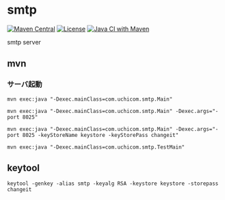 # smtp

[![Maven Central](https://img.shields.io/maven-central/v/com.uchicom/smtp.svg)](http://search.maven.org/#search|ga|1|com.uchicom.smtp)
[![License](https://img.shields.io/github/license/uchicom/smtp.svg)](http://www.apache.org/licenses/LICENSE-2.0.txt)
[![Java CI with Maven](https://github.com/uchicom/smtp/actions/workflows/package.yml/badge.svg)](https://github.com/uchicom/smtp/actions/workflows/package.yml)

smtp server

## mvn
### サーバ起動
```
mvn exec:java "-Dexec.mainClass=com.uchicom.smtp.Main"

mvn exec:java "-Dexec.mainClass=com.uchicom.smtp.Main" -Dexec.args="-port 8025"

mvn exec:java "-Dexec.mainClass=com.uchicom.smtp.Main" -Dexec.args="-port 8025 -keyStoreName keystore -keyStorePass changeit"
```
```
mvn exec:java "-Dexec.mainClass=com.uchicom.smtp.TestMain"
```

## keytool
```
keytool -genkey -alias smtp -keyalg RSA -keystore keystore -storepass changeit
```
